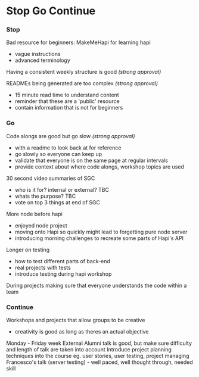# Stop Go Continue

### Stop

Bad resource for beginners: MakeMeHapi for learning hapi 
 * vague instructions
 * advanced terminology

Having a consistent weekly structure is good *(strong approval)*

READMEs being generated are too complex  *(strong approval)*
  * 15 minute read time to understand content
  * reminder that these are a 'public' resource
  * contain information that is not for beginners

### Go

Code alongs are good but go slow *(strong approval)*
  * with a readme to look back at for reference
  * go slowly so everyone can keep up
  * validate that everyone is on the same page at regular intervals
  * provide context about where code alongs, workshop topics are used

30 second video summaries of SGC
  * who is it for? internal or external? TBC
  * whats the purpose? TBC
  * vote on top 3 things at end of SGC
 
More node before hapi
  * enjoyed node project
  * moving onto Hapi so quickly might lead to forgetting pure node server
  * introducing morning challenges to recreate some parts of Hapi's API

Longer on testing
  * how to test different parts of back-end
  * real projects with tests
  * introduce testing during hapi workshop

During projects making sure that everyone understands the code within a team



### Continue

Workshops and projects that allow groups to be creative
  * creativity is good as long as theres an actual objective

Monday - Friday week
External Alumni talk is good, but make sure difficulty and length of talk are taken into account
Introduce project planning techniques into the course eg. user stories, user testing, project managing
Francesco's talk (server testing) - well paced, well thought through, needed skill

